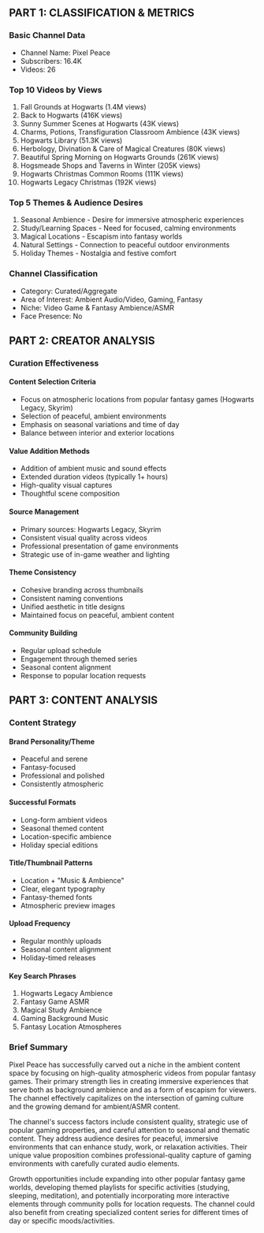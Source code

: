 

## PART 1: CLASSIFICATION & METRICS

### Basic Channel Data
- Channel Name: Pixel Peace
- Subscribers: 16.4K
- Videos: 26

### Top 10 Videos by Views
1. Fall Grounds at Hogwarts (1.4M views)
2. Back to Hogwarts (416K views)
3. Sunny Summer Scenes at Hogwarts (43K views)
4. Charms, Potions, Transfiguration Classroom Ambience (43K views)
5. Hogwarts Library (51.3K views)
6. Herbology, Divination & Care of Magical Creatures (80K views)
7. Beautiful Spring Morning on Hogwarts Grounds (261K views)
8. Hogsmeade Shops and Taverns in Winter (205K views)
9. Hogwarts Christmas Common Rooms (111K views)
10. Hogwarts Legacy Christmas (192K views)

### Top 5 Themes & Audience Desires
1. Seasonal Ambience - Desire for immersive atmospheric experiences
2. Study/Learning Spaces - Need for focused, calming environments
3. Magical Locations - Escapism into fantasy worlds
4. Natural Settings - Connection to peaceful outdoor environments
5. Holiday Themes - Nostalgia and festive comfort

### Channel Classification
- Category: Curated/Aggregate
- Area of Interest: Ambient Audio/Video, Gaming, Fantasy
- Niche: Video Game & Fantasy Ambience/ASMR
- Face Presence: No

## PART 2: CREATOR ANALYSIS

### Curation Effectiveness

#### Content Selection Criteria
- Focus on atmospheric locations from popular fantasy games (Hogwarts Legacy, Skyrim)
- Selection of peaceful, ambient environments
- Emphasis on seasonal variations and time of day
- Balance between interior and exterior locations

#### Value Addition Methods
- Addition of ambient music and sound effects
- Extended duration videos (typically 1+ hours)
- High-quality visual captures
- Thoughtful scene composition

#### Source Management
- Primary sources: Hogwarts Legacy, Skyrim
- Consistent visual quality across videos
- Professional presentation of game environments
- Strategic use of in-game weather and lighting

#### Theme Consistency
- Cohesive branding across thumbnails
- Consistent naming conventions
- Unified aesthetic in title designs
- Maintained focus on peaceful, ambient content

#### Community Building
- Regular upload schedule
- Engagement through themed series
- Seasonal content alignment
- Response to popular location requests

## PART 3: CONTENT ANALYSIS

### Content Strategy

#### Brand Personality/Theme
- Peaceful and serene
- Fantasy-focused
- Professional and polished
- Consistently atmospheric

#### Successful Formats
- Long-form ambient videos
- Seasonal themed content
- Location-specific ambience
- Holiday special editions

#### Title/Thumbnail Patterns
- Location + "Music & Ambience"
- Clear, elegant typography
- Fantasy-themed fonts
- Atmospheric preview images

#### Upload Frequency
- Regular monthly uploads
- Seasonal content alignment
- Holiday-timed releases

#### Key Search Phrases
1. Hogwarts Legacy Ambience
2. Fantasy Game ASMR
3. Magical Study Ambience
4. Gaming Background Music
5. Fantasy Location Atmospheres

### Brief Summary
Pixel Peace has successfully carved out a niche in the ambient content space by focusing on high-quality atmospheric videos from popular fantasy games. Their primary strength lies in creating immersive experiences that serve both as background ambience and as a form of escapism for viewers. The channel effectively capitalizes on the intersection of gaming culture and the growing demand for ambient/ASMR content.

The channel's success factors include consistent quality, strategic use of popular gaming properties, and careful attention to seasonal and thematic content. They address audience desires for peaceful, immersive environments that can enhance study, work, or relaxation activities. Their unique value proposition combines professional-quality capture of gaming environments with carefully curated audio elements.

Growth opportunities include expanding into other popular fantasy game worlds, developing themed playlists for specific activities (studying, sleeping, meditation), and potentially incorporating more interactive elements through community polls for location requests. The channel could also benefit from creating specialized content series for different times of day or specific moods/activities.